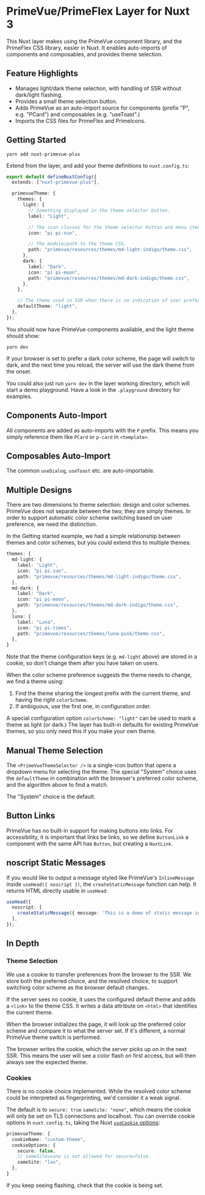 # PrimeVue/PrimeFlex Layer for Nuxt 3

This Nuxt layer makes using the PrimeVue component library, and the PrimeFlex CSS library, easier in Nuxt.
It enables auto-imports of components and composables, and provides theme selection.

## Feature Highlights

* Manages light/dark theme selection, with handling of SSR without dark/light flashing.
* Provides a small theme selection button.
* Adds PrimeVue as an auto-import source for components (prefix "P", e.g. "PCard") and composables (e.g. "useToast".)
* Imports the CSS files for PrimeFlex and PrimeIcons.

## Getting Started

```console
yarn add nuxt-primevue-plus
```

Extend from the layer, and add your theme definitions to `nuxt.config.ts`:

```ts
export default defineNuxtConfig({
  extends: ["nuxt-primevue-plus"],

  primevueTheme: {
    themes: {
      light: {
        // Something displayed in the theme selector button.
        label: "Light",

        // The icon classes for the theme selector button and menu item.
        icon: "pi pi-sun",

        // The module/path to the theme CSS.
        path: "primevue/resources/themes/md-light-indigo/theme.css",
      },
      dark: {
        label: "Dark",
        icon: "pi pi-moon",
        path: "primevue/resources/themes/md-dark-indigo/theme.css",
      },
    },

    // The theme used in SSR when there is no indication of user preference.
    defaultTheme: "light",
  },
});
```

You should now have PrimeVue components available, and the light theme should show:

```console
yarn dev
```

If your browser is set to prefer a dark color scheme, the page will switch to dark, and the next time you reload, the server will use the dark theme from the onset.

You could also just run `yarn dev` in the layer working directory, which will start a demo playground.
Have a look in the `.playground` directory for examples.

## Components Auto-Import

All components are added as auto-imports with the `P` prefix.
This means you simply reference them like `PCard` or `p-card` in `<template>`.

## Composables Auto-Import

The common `useDialog`, `useToast` etc. are auto-importable.

## Multiple Designs

There are two dimensions to theme selection: design and color schemes.
PrimeVue does not separate between the two; they are simply themes.
In order to support automatic color scheme switching based on user preference, we need the distinction.

In the Getting started example, we had a simple relationship between themes and color schemes, but you could extend this to multiple themes:

```ts
themes: {
  md-light: {
    label: "Light",
    icon: "pi pi-sun",
    path: "primevue/resources/themes/md-light-indigo/theme.css",
  },
  md-dark: {
    label: "Dark",
    icon: "pi pi-moon",
    path: "primevue/resources/themes/md-dark-indigo/theme.css",
  },
  luna: {
    label: "Luna",
    icon: "pi pi-times",
    path: "primevue/resources/themes/luna-pink/theme.css",
  },
}
```

Note that the theme configuration keys (e.g. `md-light` above) are stored in a cookie, so don't change them after you have taken on users.

When the color scheme preference suggests the theme needs to change, we find a theme using:

1. Find the theme sharing the longest prefix with the current theme, and having the right `colorScheme`.
2. If ambiguous, use the first one, in configuration order.

A special configuration option `colorScheme: "light"` can be used to mark a theme as light (or dark.)
The layer has built-in defaults for existing PrimeVue themes, so you only need this if you make your own theme.

## Manual Theme Selection

The `<PrimeVueThemeSelector />` is a single-icon button that opens a dropdown menu for selecting the theme.
The special "System" choice uses the `defaultTheme` in combination with the browser's preferred color scheme, and the algorithm above to find a match.

The "System" choice is the default.

## Button Links

PrimeVue has no built-in support for making buttons into links.
For accessibility, it is important that links be links, so we define `ButtonLink` a component with the same API has `Button`, but creating a `NuxtLink`.

## noscript Static Messages

If you would like to output a message styled like PrimeVue's `InlineMessage` inside `useHead({ noscript })`, the `createStaticMessage` function can help.
It returns HTML directly usable in `useHead`:

```ts
useHead({
  noscript: [
    createStaticMessage({ message: 'This is a demo of static message in noscript', severity: 'success' }),
  ],
});
```

## In Depth

### Theme Selection

We use a cookie to transfer preferences from the browser to the SSR.
We store both the preferred choice, and the resolved choice, to support switching color scheme as the browser default changes.

If the server sees no cookie, it uses the configured default theme and adds a `<link>` to the theme CSS.
It writes a data attribute on `<html>` that identifies the current theme.

When the browser initializes the page, it will look up the preferred color scheme and compare it to what the server set.
If it's different, a normal PrimeVue theme switch is performed.

The browser writes the cookie, which the server picks up on in the next SSR.
This means the user will see a color flash on first access, but will then always see the expected theme.

### Cookies

There is no cookie choice implemented.
While the resolved color scheme could be interpreted as fingerprinting, we'd consider it a weak signal.

The default is to `secure: true` `sameSite: "none"`, which means the cookie will only be set on TLS connections and localhost.
You can override cookie options in `nuxt.config.ts`, taking the Nuxt [`useCookie` options](https://nuxt.com/docs/api/composables/use-cookie):

```ts
primevueTheme: {
  cookieName: "custom-theme",
  cookieOptions: {
    secure: false,
    // sameSite=none is not allowed for secure=false.
    sameSite: "lax",
  },
}
```

If you keep seeing flashing, check that the cookie is being set.
